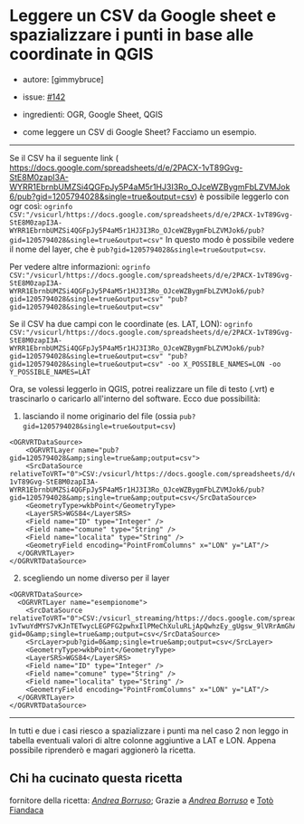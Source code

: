 # Leggere un CSV da Google sheet e spazializzare i punti in base alle coordinate in QGIS
- autore: [gimmybruce]
* issue: [#142](https://github.com/opendatasicilia/tansignari/issues/142)
- ingredienti: OGR, Google Sheet, QGIS

* come leggere un CSV di Google Sheet? 
Facciamo un esempio.
-----
Se il CSV ha il seguente link ( https://docs.google.com/spreadsheets/d/e/2PACX-1vT89Gvg-StE8M0zapI3A-WYRR1EbrnbUMZSi4QGFpJy5P4aM5r1HJ3I3Ro_OJceWZBygmFbLZVMJok6/pub?gid=1205794028&single=true&output=csv)
è possibile leggerlo con ogr così:
`ogrinfo CSV:"/vsicurl/https://docs.google.com/spreadsheets/d/e/2PACX-1vT89Gvg-StE8M0zapI3A-WYRR1EbrnbUMZSi4QGFpJy5P4aM5r1HJ3I3Ro_OJceWZBygmFbLZVMJok6/pub?gid=1205794028&single=true&output=csv"`
In questo modo è possibile vedere il nome del layer, che è `pub?gid=1205794028&single=true&output=csv`. 

Per vedere altre informazioni:
`ogrinfo CSV:"/vsicurl/https://docs.google.com/spreadsheets/d/e/2PACX-1vT89Gvg-StE8M0zapI3A-WYRR1EbrnbUMZSi4QGFpJy5P4aM5r1HJ3I3Ro_OJceWZBygmFbLZVMJok6/pub?gid=1205794028&single=true&output=csv" "pub?gid=1205794028&single=true&output=csv"`

Se il CSV ha due campi con le coordinate (es. LAT, LON):
`ogrinfo CSV:"/vsicurl/https://docs.google.com/spreadsheets/d/e/2PACX-1vT89Gvg-StE8M0zapI3A-WYRR1EbrnbUMZSi4QGFpJy5P4aM5r1HJ3I3Ro_OJceWZBygmFbLZVMJok6/pub?gid=1205794028&single=true&output=csv" "pub?gid=1205794028&single=true&output=csv" -oo X_POSSIBLE_NAMES=LON -oo Y_POSSIBLE_NAMES=LAT`

Ora, se volessi leggerlo in QGIS, potrei realizzare un file di testo (.vrt) e trascinarlo o caricarlo all'interno del software.
Ecco due possibilità:

1) lasciando il nome originario del file (ossia `pub?gid=1205794028&single=true&output=csv`)

```
<OGRVRTDataSource>
    <OGRVRTLayer name="pub?gid=1205794028&amp;single=true&amp;output=csv">
    <SrcDataSource relativeToVRT="0">CSV:/vsicurl/https://docs.google.com/spreadsheets/d/e/2PACX-1vT89Gvg-StE8M0zapI3A-WYRR1EbrnbUMZSi4QGFpJy5P4aM5r1HJ3I3Ro_OJceWZBygmFbLZVMJok6/pub?gid=1205794028&amp;single=true&amp;output=csv</SrcDataSource>
    <GeometryType>wkbPoint</GeometryType>
    <LayerSRS>WGS84</LayerSRS>
    <Field name="ID" type="Integer" />
    <Field name="comune" type="String" />
    <Field name="localita" type="String" />
    <GeometryField encoding="PointFromColumns" x="LON" y="LAT"/>
  </OGRVRTLayer>
</OGRVRTDataSource> 
```



2) scegliendo un nome diverso per il layer

```
<OGRVRTDataSource>
  <OGRVRTLayer name="esempionome">
    <SrcDataSource relativeToVRT="0">CSV:/vsicurl_streaming/https://docs.google.com/spreadsheets/d/e/2PACX-1vTwuYdMYS7vKJnTETwycLEGPFG2pwhxIlPMeChXuluRLjApQwhzEy_gUgsw_9lVRrAmGhAHWEj9LDV7/pub?gid=0&amp;single=true&amp;output=csv</SrcDataSource>
    <SrcLayer>pub?gid=0&amp;single=true&amp;output=csv</SrcLayer>
    <GeometryType>wkbPoint</GeometryType>
    <LayerSRS>WGS84</LayerSRS>
    <Field name="ID" type="Integer" />
    <Field name="comune" type="String" />
    <Field name="localita" type="String" />
    <GeometryField encoding="PointFromColumns" x="LON" y="LAT"/>
  </OGRVRTLayer>
</OGRVRTDataSource>
```
---
In tutti e due i casi riesco a spazializzare i punti ma nel caso 2 non leggo in tabella eventuali valori di altre colonne aggiuntive a LAT e LON. Appena possibile 
riprenderò e magari aggionerò la ricetta. 

## Chi ha cucinato questa ricetta
fornitore della ricetta: *[Andrea Borruso](https://twitter.com/aborruso?lang=it)*;
Grazie a *[Andrea Borruso](https://twitter.com/aborruso?lang=it)* e [Totò Fiandaca](https://twitter.com/totofiandaca?lang=it)
